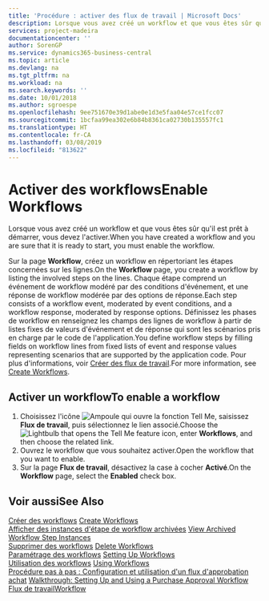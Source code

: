 ```yaml
---
title: 'Procédure : activer des flux de travail | Microsoft Docs'
description: Lorsque vous avez créé un workflow et que vous êtes sûr qu'il est prêt à démarrer, vous devez l'activer.
services: project-madeira
documentationcenter: ''
author: SorenGP
ms.service: dynamics365-business-central
ms.topic: article
ms.devlang: na
ms.tgt_pltfrm: na
ms.workload: na
ms.search.keywords: ''
ms.date: 10/01/2018
ms.author: sgroespe
ms.openlocfilehash: 9ee751670e39d1abe0e1d3e5faa04e57ce1fcc07
ms.sourcegitcommit: 1bcfaa99ea302e6b84b8361ca02730b135557fc1
ms.translationtype: HT
ms.contentlocale: fr-CA
ms.lasthandoff: 03/08/2019
ms.locfileid: "813622"
---
```

# <a name="enable-workflows"></a><span data-ttu-id="a195b-103">Activer des workflows</span><span class="sxs-lookup"><span data-stu-id="a195b-103">Enable Workflows</span></span>
<span data-ttu-id="a195b-104">Lorsque vous avez créé un workflow et que vous êtes sûr qu'il est prêt à démarrer, vous devez l'activer.</span><span class="sxs-lookup"><span data-stu-id="a195b-104">When you have created a workflow and you are sure that it is ready to start, you must enable the workflow.</span></span>  

 <span data-ttu-id="a195b-105">Sur la page **Workflow**, créez un workflow en répertoriant les étapes concernées sur les lignes.</span><span class="sxs-lookup"><span data-stu-id="a195b-105">On the **Workflow** page, you create a workflow by listing the involved steps on the lines.</span></span> <span data-ttu-id="a195b-106">Chaque étape comprend un événement de workflow modéré par des conditions d'événement, et une réponse de workflow modérée par des options de réponse.</span><span class="sxs-lookup"><span data-stu-id="a195b-106">Each step consists of a workflow event, moderated by event conditions, and a workflow response, moderated by response options.</span></span> <span data-ttu-id="a195b-107">Définissez les phases de workflow en renseignez les champs des lignes de workflow à partir de listes fixes de valeurs d'événement et de réponse qui sont les scénarios pris en charge par le code de l'application.</span><span class="sxs-lookup"><span data-stu-id="a195b-107">You define workflow steps by filling fields on workflow lines from fixed lists of event and response values representing scenarios that are supported by the application code.</span></span> <span data-ttu-id="a195b-108">Pour plus d'informations, voir [Créer des flux de travail](across-how-to-create-workflows.md).</span><span class="sxs-lookup"><span data-stu-id="a195b-108">For more information, see [Create Workflows](across-how-to-create-workflows.md).</span></span>  

## <a name="to-enable-a-workflow"></a><span data-ttu-id="a195b-109">Activer un workflow</span><span class="sxs-lookup"><span data-stu-id="a195b-109">To enable a workflow</span></span>  
1.  <span data-ttu-id="a195b-110">Choisissez l'icône ![Ampoule qui ouvre la fonction Tell Me](media/ui-search/search_small.png "Dites-moi ce que vous voulez faire"), saisissez **Flux de travail**, puis sélectionnez le lien associé.</span><span class="sxs-lookup"><span data-stu-id="a195b-110">Choose the ![Lightbulb that opens the Tell Me feature](media/ui-search/search_small.png "Tell me what you want to do") icon, enter **Workflows**, and then choose the related link.</span></span>  
2.  <span data-ttu-id="a195b-111">Ouvrez le workflow que vous souhaitez activer.</span><span class="sxs-lookup"><span data-stu-id="a195b-111">Open the workflow that you want to enable.</span></span>  
3.  <span data-ttu-id="a195b-112">Sur la page **Flux de travail**, désactivez la case à cocher **Activé**.</span><span class="sxs-lookup"><span data-stu-id="a195b-112">On the **Workflow** page, select the **Enabled** check box.</span></span>  

## <a name="see-also"></a><span data-ttu-id="a195b-113">Voir aussi</span><span class="sxs-lookup"><span data-stu-id="a195b-113">See Also</span></span>  
 <span data-ttu-id="a195b-114">[Créer des workflows](across-how-to-create-workflows.md) </span><span class="sxs-lookup"><span data-stu-id="a195b-114">[Create Workflows](across-how-to-create-workflows.md) </span></span>  
 <span data-ttu-id="a195b-115">[Afficher des instances d'étape de workflow archivées](across-how-to-view-archived-workflow-step-instances.md) </span><span class="sxs-lookup"><span data-stu-id="a195b-115">[View Archived Workflow Step Instances](across-how-to-view-archived-workflow-step-instances.md) </span></span>  
 <span data-ttu-id="a195b-116">[Supprimer des workflows](across-how-to-delete-workflows.md) </span><span class="sxs-lookup"><span data-stu-id="a195b-116">[Delete Workflows](across-how-to-delete-workflows.md) </span></span>  
 <span data-ttu-id="a195b-117">[Paramétrage des workflows](across-set-up-workflows.md) </span><span class="sxs-lookup"><span data-stu-id="a195b-117">[Setting Up Workflows](across-set-up-workflows.md) </span></span>  
 <span data-ttu-id="a195b-118">[Utilisation des workflows](across-use-workflows.md) </span><span class="sxs-lookup"><span data-stu-id="a195b-118">[Using Workflows](across-use-workflows.md) </span></span>  
 <span data-ttu-id="a195b-119">[Procédure pas à pas : Configuration et utilisation d'un flux d'approbation achat](walkthrough-setting-up-and-using-a-purchase-approval-workflow.md) </span><span class="sxs-lookup"><span data-stu-id="a195b-119">[Walkthrough: Setting Up and Using a Purchase Approval Workflow](walkthrough-setting-up-and-using-a-purchase-approval-workflow.md) </span></span>  
 [<span data-ttu-id="a195b-120">Flux de travail</span><span class="sxs-lookup"><span data-stu-id="a195b-120">Workflow</span></span>](across-workflow.md)   
